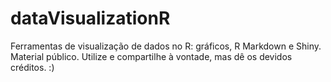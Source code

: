 # dataVisualizationR
Ferramentas de visualização de dados no R: gráficos, R Markdown e Shiny. 
Material público. Utilize e compartilhe à vontade, mas dê os devidos créditos. :)

